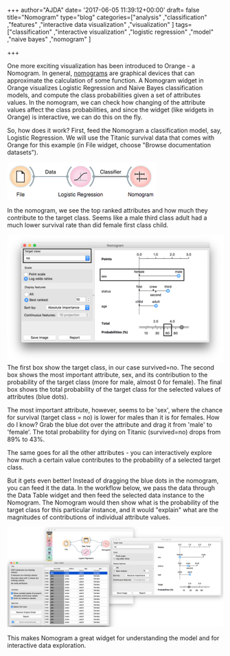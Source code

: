 +++
author="AJDA"
date= '2017-06-05 11:39:12+00:00'
draft= false
title="Nomogram"
type="blog"
categories=["analysis" ,"classification" ,"features" ,"interactive data visualization"  ,"visualization" ]
tags=["classification" ,"interactive visualization" ,"logistic regression" ,"model"
  ,"naive bayes" ,"nomogram" ]

+++

One more exciting visualization has been introduced to Orange - a Nomogram. In general, [nomograms](https://en.wikipedia.org/wiki/Nomogram) are graphical devices that can approximate the calculation of some function. A Nomogram widget in Orange visualizes Logistic Regression and Naive Bayes classification models, and compute the class probabilities given a set of attributes values. In the nomogram, we can check how changing of the attribute values affect the class probabilities, and since the widget (like widgets in Orange) is interactive, we can do this on the fly.

So, how does it work? First, feed the Nomogram a classification model, say, Logistic Regression. We will use the Titanic survival data that comes with Orange for this example (in File widget, choose "Browse documentation datasets").

[![](/images/2017/04/nomogram-workflow.png)
](https://blog.biolab.si/wp-content/uploads/2017/04/nomogram-workflow.png)

In the nomogram, we see the top ranked attributes and how much they contribute to the target class. Seems like a male third class adult had a much lower survival rate than did female first class child.

[![](/images/2017/04/Screen-Shot-2017-04-19-at-14.44.44.png)
](https://blog.biolab.si/wp-content/uploads/2017/04/Screen-Shot-2017-04-19-at-14.44.44.png) The first box show the target class, in our case survived=no. The second box shows the most important attribute, sex, and its contribution to the probability of the target class (more for male, almost 0 for female). The final box shows the total probability of the target class for the selected values of attributes (blue dots).

The most important attribute, however, seems to be 'sex', where the chance for survival (target class = no) is lower for males than it is for females. How do I know? Grab the blue dot over the attribute and drag it from 'male' to 'female'. The total probability for dying on Titanic (survived=no) drops from 89% to 43%.

The same goes for all the other attributes - you can interactively explore how much a certain value contributes to the probability of a selected target class.

But it gets even better! Instead of dragging the blue dots in the nomogram, you can feed it the data. In the workflow below, we pass the data through the Data Table widget and then feed the selected data instance to the Nomogram. The Nomogram would then show what is the probability of the target class for this particular instance, and it would "explain" what are the magnitudes of contributions of individual attribute values.

[![](/images/2017/04/Screen-Shot-2017-04-19-at-14.38.43.png)
](https://blog.biolab.si/wp-content/uploads/2017/04/Screen-Shot-2017-04-19-at-14.38.43.png)

This makes Nomogram a great widget for understanding the model and for interactive data exploration.

